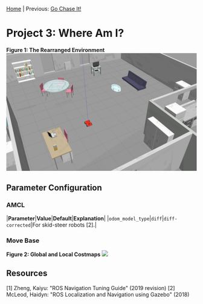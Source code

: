 [Home](../../README.md) | Previous: [Go Chase It!](../p2/p2-go-chase-it.md)

# Project 3: Where Am I?

__Figure 1: The Rearranged Environment__
!['Where Am I?' Animated GIF](./img/img2.png)

## Parameter Configuration

### AMCL

|__Parameter__|__Value__|__Default__|__Explanation__|
|`odom_model_type`|`diff`|`diff-corrected`|For skid-steer robots [2].|

### Move Base

__Figure 2: Global and Local Costmaps__
![](./img/mov6.gif)

## Resources

[1] Zheng, Kaiyu: "ROS Navigation Tuning Guide" (2019 revision)
[2] McLeod, Haidyn: "ROS Localization and Navigation using Gazebo" (2018)
